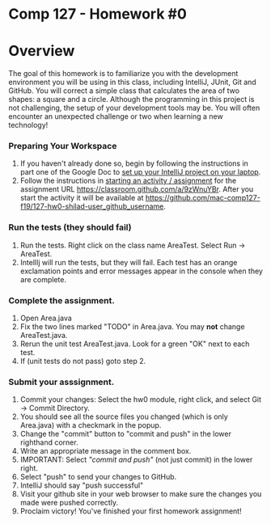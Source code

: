 Comp 127 - Homework #0
===

# Overview

The goal of this homework is to familiarize you with the development environment you will be using in this class, including IntelliJ, JUnit, Git and GitHub.
You will correct a simple class that calculates the area of two shapes: a square and a circle.
Although the programming in this project is not challenging, the setup of your development tools may be.
You will often encounter an unexpected challenge or two when learning a new technology!

### Preparing Your Workspace

1. If you haven't already done so, begin by following the instructions in part one of the Google Doc to [set up your IntelliJ project on your laptop](https://docs.google.com/document/d/1W7z3BLt4_VM9cKYaQlcMhs6OPw3oBXxbl6F3s1yqYrk/edit?usp=sharing).
2. Follow the instructions in [starting an activity / assignment](https://docs.google.com/document/d/1N1R8BBKMJBdFEC-iLMTUoAgUC-Ax6pT6P1aSQ8BduQc/edit?usp=sharing) for the assignment URL https://classroom.github.com/a/9zWnuYBr. After you start the activity it will be available at https://github.com/mac-comp127-f19/127-hw0-shilad-user_github_username.

### Run the tests (they should fail)

1. Run the tests. Right click on the class name AreaTest. Select Run -> AreaTest. 
2. IntellIj will run the tests, but they will fail. Each test has an orange exclamation points and error messages appear in the console when they are complete.

### Complete the assignment.

1. Open Area.java
2. Fix the two lines marked "TODO" in Area.java.   You may **not** change AreaTest.java.
3. Rerun the unit test AreaTest.java. Look for a green "OK" next to each test.
4. If (unit tests do not pass) goto step 2.

### Submit your asssignment.
1. Commit your changes: Select the hw0 module, right click, and select Git -> Commit Directory.
2. You should see all the source files you changed (which is only Area.java) with a checkmark in the popup.
3. Change the "commit" button to "commit and push" in the lower righthand corner.
4. Write an appropriate message in the comment box.
5. IMPORTANT: Select *"commit and push"* (not just commit) in the lower right.
6. Select "push" to send your changes to GitHub.
7. IntelliJ should say "push successful"
8. Visit your github site in your web browser to make sure the changes you made were pushed correctly.
9. Proclaim victory!  You've finished your first homework assignment!
